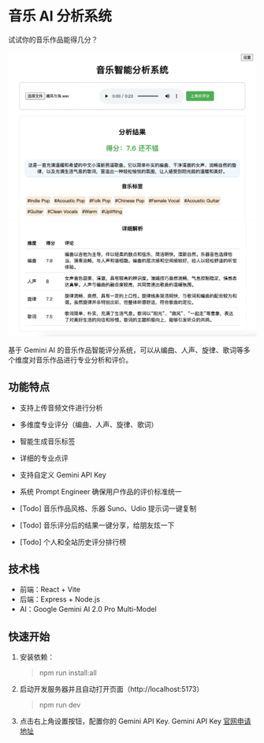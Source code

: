 # 音乐 AI 分析系统

试试你的音乐作品能得几分？

![页面截图](https://github.com/alex2wong/how-is-your-song/blob/main/screenshot-Music-Analyze.png?raw=true)
![页面截图2](https://github.com/alex2wong/how-is-your-song/blob/main/screenshot2-Music-Analyze.png?raw=true)

基于 Gemini AI 的音乐作品智能评分系统，可以从编曲、人声、旋律、歌词等多个维度对音乐作品进行专业分析和评价。

## 功能特点

- 支持上传音频文件进行分析
- 多维度专业评分（编曲、人声、旋律、歌词）
- 智能生成音乐标签
- 详细的专业点评
- 支持自定义 Gemini API Key
- 系统 Prompt Engineer 确保用户作品的评价标准统一

- [Todo] 音乐作品风格、乐器 Suno、Udio 提示词一键复制
- [Todo] 音乐评分后的结果一键分享，给朋友炫一下
- [Todo] 个人和全站历史评分排行榜

## 技术栈

- 前端：React + Vite
- 后端：Express + Node.js
- AI：Google Gemini AI 2.0 Pro Multi-Model

## 快速开始

1. 安装依赖：

   > npm run install:all

2. 启动开发服务器并且自动打开页面（http://localhost:5173）

   > npm run dev

3. 点击右上角设置按钮，配置你的 Gemini API Key.
   Gemini API Key [官网申请地址](https://aistudio.google.com/apikey)
